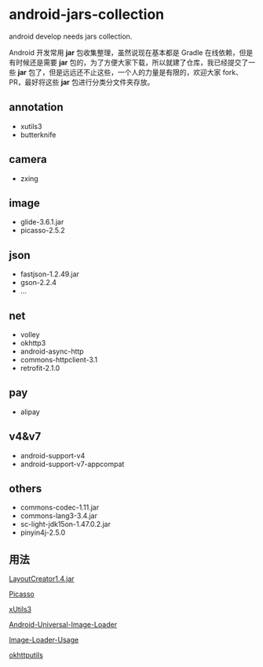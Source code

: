 # android-jars-collection

android develop needs  jars collection.

Android 开发常用 **jar** 包收集整理，虽然说现在基本都是 Gradle 在线依赖，但是有时候还是需要 **jar** 包的，为了方便大家下载，所以就建了仓库，我已经提交了一些 **jar** 包了，但是远远还不止这些，一个人的力量是有限的，欢迎大家 fork、PR，最好将这些 **jar** 包进行分类分文件夹存放。

## annotation

- xutils3
- butterknife

## camera

- zxing

## image

- glide-3.6.1.jar
- picasso-2.5.2

## json

- fastjson-1.2.49.jar
- gson-2.2.4
- ...

## net 

- volley
- okhttp3
- android-async-http
- commons-httpclient-3.1
- retrofit-2.1.0

## pay

- alipay

## v4&v7

- android-support-v4
- android-support-v7-appcompat

## others

- commons-codec-1.11.jar
- commons-lang3-3.4.jar
- sc-light-jdk15on-1.47.0.2.jar
- pinyin4j-2.5.0

## 用法

[LayoutCreator1.4.jar](markdown/LayoutCreator1.4.md)

[Picasso](markdown/Picasso.md)

[xUtils3](markdown/xUtils3.md)

[Android-Universal-Image-Loader](https://github.com/nostra13/Android-Universal-Image-Loader)

[Image-Loader-Usage](markdown/Image-Loader-Usage.md)

[okhttputils](markdown/okhttputils.md)